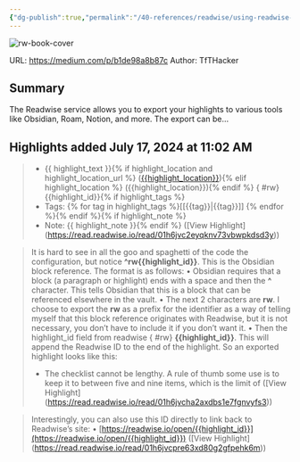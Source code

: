 ```yaml
---
{"dg-publish":true,"permalink":"/40-references/readwise/using-readwise-s-highlight-id-as-a-single-source-of-truth-in-obsidian/","tags":["rw/articles"]}
---
```


![rw-book-cover](https://miro.medium.com/v2/resize:fit:800/0*HBhv7hIzbYVZv4z-.png)
  
URL: https://medium.com/p/b1de98a8b87c
Author: TfTHacker

## Summary

The Readwise service allows you to export your highlights to various tools like Obsidian, Roam, Notion, and more. The export can be…

## Highlights added July 17, 2024 at 11:02 AM
>- {{ highlight_text }}{% if highlight_location and highlight_location_url %} ([{{highlight_location}}]({{highlight_location_url}})){% elif highlight_location %} ({{highlight_location}}){% endif %}
{ #rw}
{{highlight_id}}{% if highlight_tags %} 
>- Tags: {% for tag in highlight_tags %}[[{{tag}}\|{{tag}}]] {% endfor %}{% endif %}{% if highlight_note %} 
>- Note: {{ highlight_note }}{% endif %} ([View Highlight] (https://read.readwise.io/read/01h6jvc2eyqknv73vbwpkdsd3y))


>It is hard to see in all the goo and spaghetti of the code the configuration, but notice **^rw{{highlight_id}}**. This is the Obsidian block reference. The format is as follows:
>• Obsidian requires that a block (a paragraph or highlight) ends with a space and then the **^** character. This tells Obsidian that this is a block that can be referenced elsewhere in the vault.
>• The next 2 characters are **rw**. I choose to export the **rw** as a prefix for the identifier as a way of telling myself that this block reference originates with Readwise, but it is not necessary, you don’t have to include it if you don’t want it.
>• Then the highlight_id field from readwise
{ #rw}
**{{highlight_id}}**.
>This will append the Readwise ID to the end of the highlight. So an exported highlight looks like this:
>- The checklist cannot be lengthy. A rule of thumb some use is to keep it to between five and nine items, which is the limit of ([View Highlight] (https://read.readwise.io/read/01h6jvcha2axdbs1e7fgnvyfs3))


>Interestingly, you can also use this ID directly to link back to Readwise’s site:
>• [https://readwise.io/open/{{highlight_id}}](https://readwise.io/open/{{highlight_id}}) ([View Highlight] (https://read.readwise.io/read/01h6jvcpre63xd80g2gfpehk6m))


